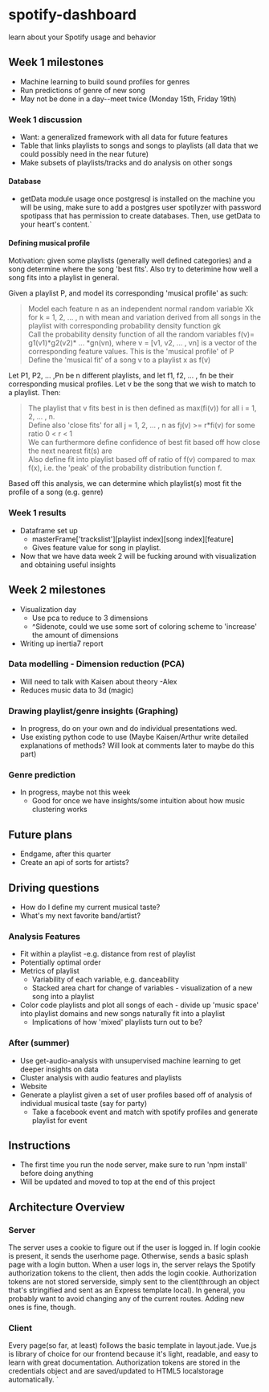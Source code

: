 # spotify-dashboard

learn about your Spotify usage and behavior

## Week 1 milestones
* Machine learning to build sound profiles for genres
* Run predictions of genre of new song
* May not be done in a day--meet twice (Monday 15th, Friday 19th)

### Week 1 discussion
* Want: a generalized framework with all data for future features
* Table that links playlists to songs and songs to playlists (all data that we could possibly need in the near future)
* Make subsets of playlists/tracks and do analysis on other songs

#### Database 
* getData module usage
once postgresql is installed on the machine you will be using, make sure to add a postgres user spotilyzer
with password spotipass that has permission to create databases.  Then, use getData to your heart's content.`


#### Defining musical profile
Motivation: given some playlists (generally well defined categories) and a song determine where the song 'best fits'. Also try to deterimine how well a song fits into a playlist in general. 
  
Given a playlist P, and model its corresponding 'musical profile' as such:

> Model each feature n as an independent normal random variable Xk for k = 1, 2, ... , n with mean and variation derived from all songs in the playlist with corresponding probability density function gk   
> Call the probability density function of all the random variables f(v)= g1(v1)\*g2(v2)\* ... \*gn(vn), where v = \[v1, v2, ... , vn\] is a vector of the corresponding feature values. This is the 'musical profile' of P  
> Define the 'musical fit' of a song v to a playlist x as f(v)  

Let P1, P2, ... ,Pn be n different playlists, and let f1, f2, ... , fn be their corresponding musical profiles. Let v be the song that we wish to match to a playlist. Then:

> The playlist that v fits best in is then defined as max(fi(v)) for all i = 1, 2, ... , n.  
> Define also 'close fits' for all j = 1, 2, ... , n as fj(v) >= r*fi(v) for some ratio 0 < r < 1  
> We can furthermore define confidence of best fit based off how close the next nearest fit(s) are  
> Also define fit into playlist based off of ratio of f(v) compared to max f(x), i.e. the 'peak' of the probability distribution function f.   

Based off this analysis, we can determine which playlist(s) most fit the profile of a song (e.g. genre) 

  
### Week 1 results
* Dataframe set up 
	* masterFrame['trackslist'][playlist index][song index][feature]
	* Gives feature value for song in playlist.
* Now that we have data week 2 will be fucking around with visualization and obtaining useful insights 

## Week 2 milestones
* Visualization day
	* Use pca to reduce to 3 dimensions
	* ^Sidenote, could we use some sort of coloring scheme to 'increase' the amount of dimensions
* Writing up inertia7 report

### Data modelling - Dimension reduction (PCA)
* Will need to talk with Kaisen about theory -Alex
* Reduces music data to 3d (magic)


### Drawing playlist/genre insights (Graphing)
* In progress, do on your own and do individual presentations wed.
* Use existing python code to use (Maybe Kaisen/Arthur write detailed explanations of methods? Will look at comments later to maybe do this part)


### Genre prediction
* In progress, maybe not this week
	* Good for once we have insights/some intuition about how music clustering works


## Future plans
* Endgame, after this quarter
* Create an api of sorts for artists?


## Driving questions
* How do I define my current musical taste?
* What's my next favorite band/artist?

### Analysis Features
* Fit within a playlist -e.g. distance from rest of playlist
* Potentially optimal order
* Metrics of playlist 
	* Variability of each variable, e.g. danceability
	* Stacked area chart for change of variables - visualization of a new song into a playlist
* Color code playlists and plot all songs of each - divide up 'music space' into playlist domains and new songs naturally fit into a playlist
	* Implications of how 'mixed' playlists turn out to be?

### 

### After (summer)
* Use get-audio-analysis with unsupervised machine learning to get deeper insights on data
* Cluster analysis with audio features and playlists
* Website
* Generate a playlist given a set of user profiles based off of analysis of individual musical taste (say for party)
	* Take a facebook event and match with spotify profiles and generate playlist for event


## Instructions
* The first time you run the node server, make sure to run 'npm install' before doing anything
* Will be updated and moved to top at the end of this project


## Architecture Overview

### Server
The server uses a cookie to figure out if the user is logged in.  If login cookie is present, it sends the userhome page. Otherwise, sends a basic splash page with a login button.  When a user logs in, the server relays the Spotify authorization tokens to the client, then adds the login cookie.  Authorization tokens are not stored serverside, simply sent to the client(through an object that's stringified and sent as an Express template local).  In general, you probably want to avoid changing any of the current routes.  Adding new ones is fine, though.

### Client
Every page(so far, at least) follows the basic template in layout.jade.  Vue.js is library of choice for our frontend because it's light, readable, and easy to learn with great documentation.  Authorization tokens are stored in the credentials object and are saved/updated to HTML5 localstorage automatically.
`
